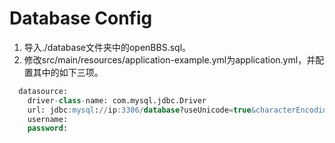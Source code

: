 # Database Config

1. 导入./database文件夹中的openBBS.sql。
2. 修改src/main/resources/application-example.yml为application.yml，并配置其中的如下三项。

```sql
  datasource:
    driver-class-name: com.mysql.jdbc.Driver
    url: jdbc:mysql://ip:3306/database?useUnicode=true&characterEncoding=utf-8&useSSL=false
    username:
    password:
```